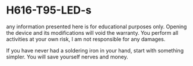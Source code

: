 # H616-T95-LED-s
any information presented here is for educational purposes only. Opening the device and its modifications will void the warranty. You perform all activities at your own risk, I am not responsible for any damages.

If you have never had a soldering iron in your hand, start with something simpler. You will save yourself nerves and money.
